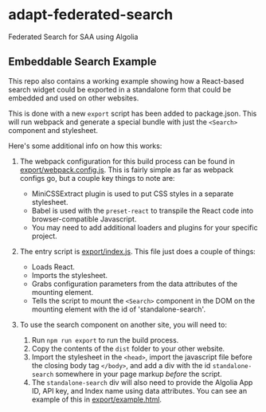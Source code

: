 # adapt-federated-search
Federated Search for SAA using Algolia


## Embeddable Search Example
This repo also contains a working example showing how a React-based search widget could be exported
in a standalone form that could be embedded and used on other websites. 

This is done with a new `export` script has been added to package.json. This will run webpack and generate a special bundle with just the `<Search>` component and stylesheet. 

Here's some additional info on how this works:
1. The webpack configuration for this build process can be found in [export/webpack.config.js](export/webpack.config.js). This is fairly simple as far as webpack configs go, but a couple key things to note are:
    - MiniCSSExtract plugin is used to put CSS styles in a separate stylesheet.
    - Babel is used with the `preset-react` to transpile the React code into browser-compatible Javascript.
    - You may need to add additional loaders and plugins for your specific project.

1. The entry script is [export/index.js](./export/index.js). This file just does a couple of things:
    - Loads React.
    - Imports the stylesheet.
    - Grabs configuration parameters from the data attributes of the mounting element.
    - Tells the script to mount the `<Search>` component in the DOM on the mounting element with the id of 'standalone-search'.

1. To use the search component on another site, you will need to:
    1. Run `npm run export` to run the build process.
    1. Copy the contents of the `dist` folder to your other website.
    1. Import the stylesheet in the `<head>`, import the javascript file before the closing body tag `</body>`, and add a div with the id `standalone-search` somewhere in your page markup _before_ the script.
    1. The `standalone-search` div will also need to provide the Algolia App ID, API key, and Index name using data attributes. You can see an example of this in [export/example.html](./export/example.html).
